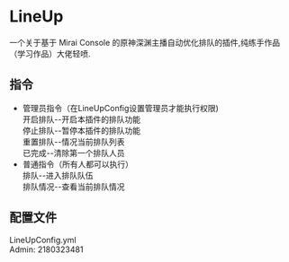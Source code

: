 # LineUp
一个关于基于 Mirai Console 的原神深渊主播自动优化排队的插件,纯练手作品（学习作品）大佬轻喷.

## 指令
+ 管理员指令（在LineUpConfig设置管理员才能执行权限)  
  开启排队--开启本插件的排队功能  
  停止排队--暂停本插件的排队功能  
  重置排队--情况当前排队列表  
  已完成--清除第一个排队人员  
+ 普通指令（所有人都可以执行）  
  排队--进入排队队伍  
  排队情况--查看当前排队情况  
## 配置文件  
  LineUpConfig.yml  
    Admin: 2180323481  
